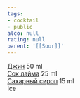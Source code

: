 ```yaml
---
tags:
- cocktail
- public
alco: null
rating: null
parent: '[[Sour]]'
---
```


[Джин](%D0%94%D0%B6%D0%B8%D0%BD.md) 50 ml  
[Сок лайма](%D0%A1%D0%BE%D0%BA%20%D0%BB%D0%B0%D0%B9%D0%BC%D0%B0.md) 25 ml  
[Сахарный сироп](%D0%A1%D0%B0%D1%85%D0%B0%D1%80%D0%BD%D1%8B%D0%B9%20%D1%81%D0%B8%D1%80%D0%BE%D0%BF.md) 15 ml  
Ice
